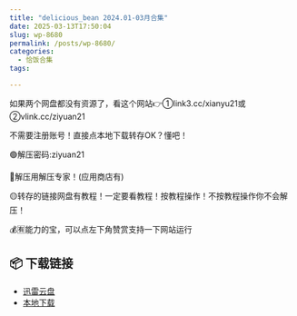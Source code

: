 ```yaml
---
title: "delicious_bean 2024.01-03月合集"
date: 2025-03-13T17:50:04
slug: wp-8680
permalink: /posts/wp-8680/
categories:
  - 恰饭合集
tags:

---
```


如果两个网盘都没有资源了，看这个网站👉①link3.cc/xianyu21或②vlink.cc/ziyuan21

不需要注册账号！直接点本地下载转存OK？懂吧！

🟢解压密码:ziyuan21

🔵解压用解压专家！(应用商店有)

🟡转存的链接网盘有教程！一定要看教程！按教程操作！不按教程操作你不会解压！

💰🈶能力的宝，可以点左下角赞赏支持一下网站运行

## 📦 下载链接
- [迅雷云盘](https://blziyuan21.com/pay-download/8680?key=79cb9c6015&down_id=0)
- [本地下载](https://blziyuan21.com/pay-download/8680?key=79cb9c6015&down_id=1)

